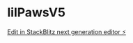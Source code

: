 # lilPawsV5

[Edit in StackBlitz next generation editor ⚡️](https://stackblitz.com/~/github.com/A15110/lilPawsV5)